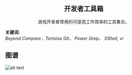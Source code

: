 <h2 align="center">开发者工具箱</h2>
<p align="center">游戏开发者常用的可提高工作效率的工具集合。</p>

**关键词:**<br/>
*Beyond Compare，Tortoise Git， Power Grep， XShell, vi*

## 图谱
![alt text](https://github.com/gonglei007/GameDevMind/blob/main/exports/1.x.开发者工具箱.png?raw=true)
